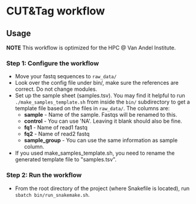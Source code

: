 # CUT&Tag workflow

## Usage

**NOTE** This workflow is optimized for the HPC @ Van Andel Institute.

### Step 1: Configure the workflow

* Move your fastq sequences to `raw_data/`
* Look over the config file under bin/, make sure the references are correct. Do not change modules. 
* Set up the sample sheet (samples.tsv). You may find it helpful to run `./make_samples_template.sh` from inside the `bin/` subdirectory to get a template file based on the files in `raw_data/`. The columns are:
    * **sample**        - Name of the sample. Fastqs will be renamed to this.
    * **control**         - You can  use 'NA'. Leaving it blank should also be fine. 
    * **fq1**           - Name of read1 fastq
    * **fq2**           - Name of read2 fastq
    * **sample_group**            - You can use the same information as sample column.
* If you used make_samples_template.sh, you need to rename the generated template file to "samples.tsv". 

### Step 2: Run the workflow

* From the root directory of the project (where Snakefile is located), run `sbatch bin/run_snakemake.sh`.
